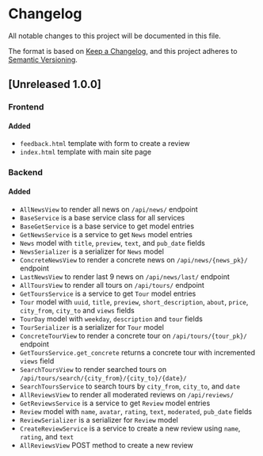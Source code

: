# Changelog

All notable changes to this project will be documented in this file.

The format is based on [Keep a Changelog](https://keepachangelog.com/en/1.0.0/),
and this project adheres to [Semantic Versioning](https://semver.org/spec/v2.0.0.html).

## [Unreleased 1.0.0]

### Frontend

#### Added

- `feedback.html` template with form to create a review
- `index.html` template with main site page

### Backend

#### Added

- `AllNewsView` to render all news on `/api/news/` endpoint
- `BaseService` is a base service class for all services
- `BaseGetService` is a base service to get model entries
- `GetNewsService` is a service to get `News` model entries
- `News` model with `title`, `preview`, `text`, and `pub_date` fields
- `NewsSerializer` is a serializer for `News` model
- `ConcreteNewsView` to render a concrete news on `/api/news/{news_pk}/`
endpoint
- `LastNewsView` to render last 9 news on `/api/news/last/` endpoint
- `AllToursView` to render all tours on `/api/tours/` endpoint
- `GetToursService` is a service to get `Tour` model entries
- `Tour` model with `uuid`, `title`, `preview`, `short_description`,
`about`, `price`, `city_from`, `city_to` and `views` fields
- `TourDay` model with `weekday`, `description` and `tour` fields
- `TourSerializer` is a serializer for `Tour` model
- `ConcreteTourView` to render a concrete tour on `/api/tours/{tour_pk}/`
endpoint
- `GetToursService.get_concrete` returns a concrete tour with incremented
`views` field
- `SearchToursView` to render searched tours on
`/api/tours/search/{city_from}/{city_to}/{date}/`
- `SearchToursService` to search tours by `city_from`, `city_to`, and `date`
- `AllReviewsView` to render all moderated reviews on `/api/reviews/`
- `GetReviewsService` is a service to get `Review` model entries
- `Review` model with `name`, `avatar`, `rating`, `text`, `moderated`,
`pub_date` fields
- `ReviewSerializer` is a serializer for `Review` model
- `CreateReviewService` is a service to create a new review using `name`,
`rating`, and `text`
- `AllReviewsView` POST method to create a new review
